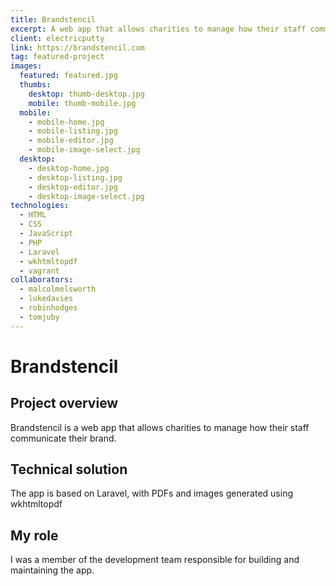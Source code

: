 ```yaml
---
title: Brandstencil
excerpt: A web app that allows charities to manage how their staff communicate their brand
client: electricputty
link: https://brandstencil.com
tag: featured-project
images:
  featured: featured.jpg
  thumbs:
    desktop: thumb-desktop.jpg
    mobile: thumb-mobile.jpg
  mobile:
    - mobile-home.jpg
    - mobile-listing.jpg
    - mobile-editor.jpg
    - mobile-image-select.jpg
  desktop:
    - desktop-home.jpg
    - desktop-listing.jpg
    - desktop-editor.jpg
    - desktop-image-select.jpg
technologies:
  - HTML
  - CSS
  - JavaScript
  - PHP
  - Laravel
  - wkhtmltopdf
  - vagrant
collaborators:
  - malcolmelsworth
  - lukedavies
  - robinhodges
  - tomjuby
---
```


# Brandstencil

## Project overview

Brandstencil is a web app that allows charities to manage how their staff communicate their brand.


## Technical solution

The app is based on Laravel, with PDFs and images generated using wkhtmltopdf

## My role

I was a member of the development team responsible for building and maintaining the app.
